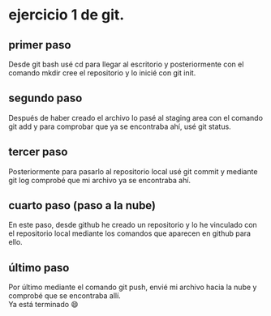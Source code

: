 # ejercicio 1 de git.

## primer paso
Desde git bash usé cd para llegar al escritorio y posteriormente con el comando mkdir cree el repositorio y lo inicié con git init.

## segundo paso
Después de haber creado el archivo lo pasé al staging area con el comando git add y para comprobar que ya se encontraba ahí, usé git status.

## tercer paso
Posteriormente para pasarlo al repositorio local usé git commit y mediante git log comprobé que mi archivo ya se encontraba ahí.

## cuarto paso (paso a la nube)
En este paso, desde github he creado un repositorio y lo he vinculado con el repositorio local mediante los comandos que aparecen en github para ello.


## último paso
Por último mediante el comando git push, envié mi archivo hacia la nube y comprobé que se encontraba allí.  
Ya está terminado 😄
